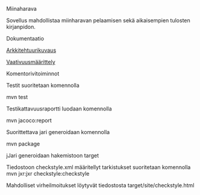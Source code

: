 Miinaharava

Sovellus mahdollistaa miinharavan pelaamisen sekä aikaisempien tulosten kirjanpidon.

Dokumentaatio

[Arkkitehtuurikuvaus](dokumentaatio/arkkitehtuuri.md)

[Vaativuusmäärittely](dokumentaatio/vaativuusmäärittely.md)

Komentorivitoiminnot

Testit suoritetaan komennolla

mvn test

Testikattavuusraportti luodaan komennolla

mvn jacoco:report

Suorittettava jari generoidaan komennolla

mvn package

jJari generoidaan hakemistoon target

Tiedostoon checkstyle.xml määritellyt tarkistukset suoritetaan komennolla mvn jxr:jxr checkstyle:checkstyle

Mahdolliset virheilmoitukset löytyvät tiedostosta target/site/checkstyle.html
